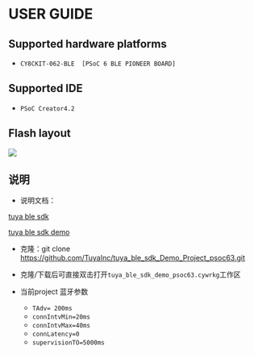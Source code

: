 # USER GUIDE



## Supported hardware platforms



- `CY8CKIT-062-BLE  [PSoC 6 BLE PIONEER BOARD]`



## Supported IDE

- `PSoC Creator4.2`



## Flash layout

![](https://images.tuyacn.com/fe-static/docs/img/48955d05-de46-4d62-b426-e865dc0fb941.png)



## 说明

- 说明文档：

 [tuya ble sdk](https://docs.tuya.com/zh/iot/device-development/access-mode-link/ble-chip-sdk/tuya-ble-sdk-user-guide?id=K9h5zc4e5djd9) 

 [tuya ble sdk demo](https://docs.tuya.com/zh/iot/device-development/access-mode-link/ble-chip-sdk/tuya-ble-sdk-demo-instruction-manual?id=K9gq09szmvy2o) 

- 克隆：git clone https://github.com/TuyaInc/tuya_ble_sdk_Demo_Project_psoc63.git

- 克隆/下载后可直接双击打开`tuya_ble_sdk_demo_psoc63.cywrkg`工作区

- 当前project 蓝牙参数

  - `TAdv= 200ms`
  - `connIntvMin=20ms`
  - `connIntvMax=40ms`
  - `connLatency=0`
  - `supervisionTO=5000ms`

  

